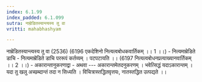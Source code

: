 ```yaml
---
index: 6.1.99
index_padded: 6.1.099
sutra: नाम्रेडितस्यान्त्यस्य तु वा
vritti: mahabhashyam

---
```

 नाम्रेडितस्यान्त्यस्य तु वा (2536) (6196 एकदेशिनो नित्यत्वबोधकवार्तिकम् ।। 1 ।।) - नित्यमाम्रेडिते डाचि - नित्यमाम्रेडिते डाचि पररूपं कर्तव्यम् । पटपटायति ।। (6197 नित्यत्वबोधनप्रत्याख्यानवार्तिकम् ।। 2 ।।) - अकारान्तानुकरणाद्वा - अथवा --- अकारान्तमेतदनुकरणम् । भवेत्सिद्धं यदाऽकारान्तम् । यदा तु खलु अच्छब्दान्तं तदा न सिध्यति । विचित्रास्तद्धितवृत्तयः, नातस्तद्धित उत्पद्यते ।। 